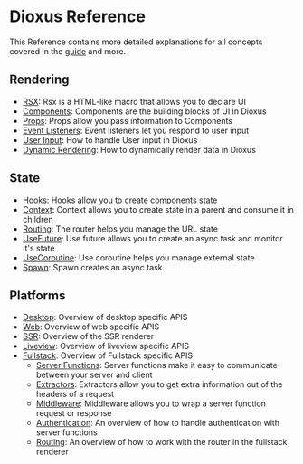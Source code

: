 # Dioxus Reference

This Reference contains more detailed explanations for all concepts covered in the [guide](../guide/index.md) and more.

## Rendering

- [RSX](rsx.md): Rsx is a HTML-like macro that allows you to declare UI
- [Components](components.md): Components are the building blocks of UI in Dioxus
- [Props](component_props.md): Props allow you pass information to Components
- [Event Listeners](event_handlers.md): Event listeners let you respond to user input
- [User Input](user_input.md): How to handle User input in Dioxus
- [Dynamic Rendering](dynamic_rendering.md): How to dynamically render data in Dioxus

## State

- [Hooks](hooks.md): Hooks allow you to create components state
- [Context](context.md): Context allows you to create state in a parent and consume it in children
- [Routing](router.md): The router helps you manage the URL state
- [UseFuture](use_resource.md): Use future allows you to create an async task and monitor it's state
- [UseCoroutine](use_coroutine.md): Use coroutine helps you manage external state
- [Spawn](spawn.md): Spawn creates an async task

## Platforms

- [Desktop](desktop/index.md): Overview of desktop specific APIS
- [Web](web/index.md): Overview of web specific APIS
- [SSR](ssr.md): Overview of the SSR renderer
- [Liveview](liveview.md): Overview of liveview specific APIS
- [Fullstack](fullstack/index.md): Overview of Fullstack specific APIS
    - [Server Functions](fullstack/server_functions.md): Server functions make it easy to communicate between your server and client
    - [Extractors](fullstack/extractors.md): Extractors allow you to get extra information out of the headers of a request
    - [Middleware](fullstack/middleware.md): Middleware allows you to wrap a server function request or response
    - [Authentication](fullstack/authentication.md): An overview of how to handle authentication with server functions
    - [Routing](fullstack/routing.md): An overview of how to work with the router in the fullstack renderer
